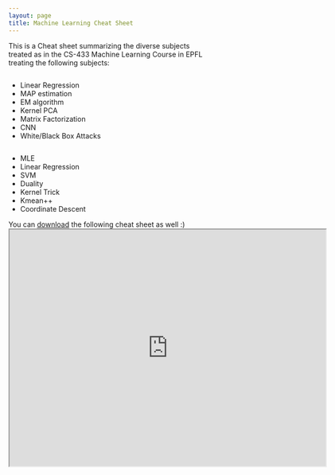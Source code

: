 ```yaml
---
layout: page
title: Machine Learning Cheat Sheet
---
```

<head>
<meta name="viewport" content="width=device-width, initial-scale=1">
<style>
* {
    box-sizing: border-box;
}

/* Create two equal columns that floats next to each other */
.column {
    float: left;
    width: 50%;
    padding: 10px;
}

/* Clear floats after the columns */
.row:after {
  content: "";
  display: table;
  clear: both;
}
</style>
<p> This is a Cheat sheet summarizing the diverse subjects treated as in the CS-433 Machine Learning Course in EPFL treating the following subjects: </p>

<div class="row">
<div class="column">
  <ul>
    <li> Linear Regression </li>
    <li> MAP estimation </li>
    <li> EM algorithm </li>
    <li> Kernel PCA </li>
    <li> Matrix Factorization </li>
    <li>  CNN </li>
    <li>  White/Black Box Attacks </li>



  </ul>
</div>

<div class="column">
  <ul>
    <li> MLE </li>
    <li> Linear Regression </li>
    <li>  SVM </li>
    <li>  Duality </li>
    <li>  Kernel Trick </li>
    <li>  Kmean++ </li>
    <li>  Coordinate Descent </li>
  </ul>

</div>
You can <a href="https://drive.google.com/file/d/1RARyrMqk8F8JdW4eKIA-98TD8f1FENs5/view?usp=sharing"> download</a> the following cheat sheet as well :)


</div>
<iframe src="https://drive.google.com/file/d/1RARyrMqk8F8JdW4eKIA-98TD8f1FENs5/preview" width="640" height="480"></iframe>

